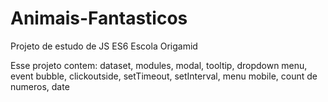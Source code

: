 # Animais-Fantasticos
Projeto de estudo de JS ES6
Escola Origamid

Esse projeto contem: dataset, modules, modal, tooltip, dropdown menu, event bubble, clickoutside, setTimeout, setInterval, menu mobile, count de numeros, date
